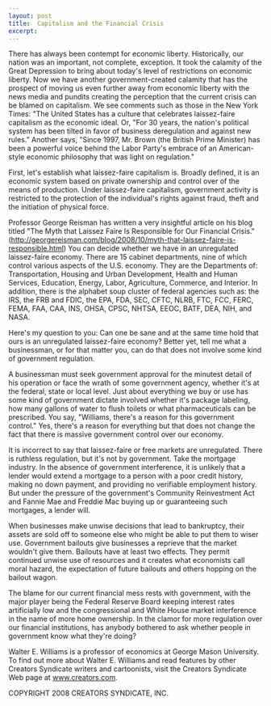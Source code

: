 ```yaml
---
layout: post
title:  Capitalism and the Financial Crisis
excerpt:
---
```


There has always been contempt for economic liberty. Historically, our nation was an important, not complete, exception. It took the calamity of the Great Depression to bring about today's level of restrictions on economic liberty. Now we have another government-created calamity that has the prospect of moving us even further away from economic liberty with the news media and pundits creating the perception that the current crisis can be blamed on capitalism. We see comments such as those in the New York Times: "The United States has a culture that celebrates laissez-faire capitalism as the economic ideal. Or, "For 30 years, the nation's political system has been tilted in favor of business deregulation and against new rules." Another says, "Since 1997, Mr. Brown (the British Prime Minister) has been a powerful voice behind the Labor Party's embrace of an American-style economic philosophy that was light on regulation."

First, let's establish what laissez-faire capitalism is. Broadly defined, it is an economic system based on private ownership and control over of the means of production. Under laissez-faire capitalism, government activity is restricted to the protection of the individual's rights against fraud, theft and the initiation of physical force.

Professor George Reisman has written a very insightful article on his blog titled "The Myth that Laissez Faire Is Responsible for Our Financial Crisis." (http://georgereisman.com/blog/2008/10/myth-that-laissez-faire-is-responsible.html) You can decide whether we have in an unregulated laissez-faire economy. There are 15 cabinet departments, nine of which control various aspects of the U.S. economy. They are the Departments of: Transportation, Housing and Urban Development, Health and Human Services, Education, Energy, Labor, Agriculture, Commerce, and Interior. In addition, there is the alphabet soup cluster of federal agencies such as: the IRS, the FRB and FDIC, the EPA, FDA, SEC, CFTC, NLRB, FTC, FCC, FERC, FEMA, FAA, CAA, INS, OHSA, CPSC, NHTSA, EEOC, BATF, DEA, NIH, and NASA.

Here's my question to you: Can one be sane and at the same time hold that ours is an unregulated laissez-faire economy? Better yet, tell me what a businessman, or for that matter you, can do that does not involve some kind of government regulation.

 A businessman must seek government approval for the minutest detail of his operation or face the wrath of some government agency, whether it's at the federal, state or local level. Just about everything we buy or use has some kind of government dictate involved whether it's package labeling, how many gallons of water to flush toilets or what pharmaceuticals can be prescribed. You say, "Williams, there's a reason for this government control." Yes, there's a reason for everything but that does not change the fact that there is massive government control over our economy.

It is incorrect to say that laissez-faire or free markets are unregulated. There is ruthless regulation, but it's not by government. Take the mortgage industry. In the absence of government interference, it is unlikely that a lender would extend a mortgage to a person with a poor credit history, making no down payment, and providing no verifiable employment history. But under the pressure of the government's Community Reinvestment Act and Fannie Mae and Freddie Mac buying up or guaranteeing such mortgages, a lender will.

When businesses make unwise decisions that lead to bankruptcy, their assets are sold off to someone else who might be able to put them to wiser use. Government bailouts give businesses a reprieve that the market wouldn't give them. Bailouts have at least two effects. They permit continued unwise use of resources and it creates what economists call moral hazard, the expectation of future bailouts and others hopping on the bailout wagon.

The blame for our current financial mess rests with government, with the major player being the Federal Reserve Board keeping interest rates artificially low and the congressional and White House market interference in the name of more home ownership. In the clamor for more regulation over our financial institutions, has anybody bothered to ask whether people in government know what they're doing?

Walter E. Williams is a professor of economics at George Mason University. To find out more about Walter E. Williams and read features by other Creators Syndicate writers and cartoonists, visit the Creators Syndicate Web page at www.creators.com.

COPYRIGHT 2008 CREATORS SYNDICATE, INC.
